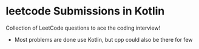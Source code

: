 # leetcode Submissions in Kotlin

Collection of LeetCode questions to ace the coding interview! 

- Most problems are done use Kotlin, but cpp could also be there for few
